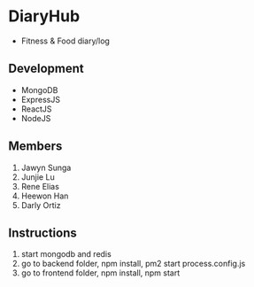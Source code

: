 # DiaryHub
- Fitness & Food diary/log

## Development
- MongoDB
- ExpressJS
- ReactJS
- NodeJS

## Members
1. Jawyn Sunga
2. Junjie Lu
3. Rene Elias
4. Heewon Han
5. Darly Ortiz

## Instructions
1) start mongodb and redis
2) go to backend folder, npm install, pm2 start process.config.js
3) go to frontend folder, npm install, npm start
